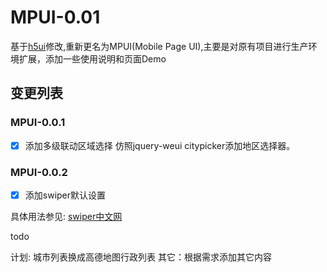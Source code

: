 # MPUI-0.01

基于[h5ui](http://h5ui.io)修改,重新更名为MPUI(Mobile Page UI),主要是对原有项目进行生产环境扩展，添加一些使用说明和页面Demo

## 变更列表

### MPUI-0.0.1
- [x] 添加多级联动区域选择
仿照jquery-weui citypicker添加地区选择器。

### MPUI-0.0.2
- [X] 添加swiper默认设置

具体用法参见: [swiper中文网](http://www.swiper.com.cn)

todo

计划: 城市列表换成高德地图行政列表
其它：根据需求添加其它内容 
